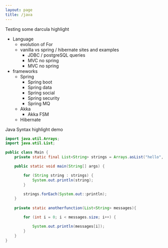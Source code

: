 ```yaml
---
layout: page
title: /java
---
```

<p class="message">
Testing some darcula highlight
</p>

* Language
    * evolution of For
    * vanilla vs spring / hibernate sites and examples
        * JDBC / postgreSQL queries
        * MVC no spring
        * MVC no spring
* frameworks
    * Spring
        * Spring boot
        * Spring data
        * Spring social
        * Spring security
        * Spring MQ
    * Akka
        * Akka FSM
    * Hibernate


<p class="code-title">Java Syntax highlight demo</p>

``` java
import java.util.Arrays;
import java.util.List;

public class Main {
    private static final List<String> strings = Arrays.asList("hello", "World");

    public static void main(String[] args) {

        for (String string : strings) {
            System.out.println(string);
        }

        strings.forEach(System.out::println);
    }
    
    private static anotherfunction(List<String> messages){

        for (int i = 0; i < messages.size; i++) {

            System.out.println(messages[i]);
        }
    }
}
```

